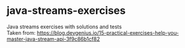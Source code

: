 # java-streams-exercises
 Java streams exercises with solutions and tests </br>
 Taken from: https://blog.devgenius.io/15-practical-exercises-help-you-master-java-stream-api-3f9c86b1cf82
